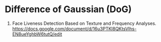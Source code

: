 # Difference of Gaussian (DoG)
1. Face Liveness Detection Based on Texture and Frequency Analyses.
https://docs.google.com/document/d/16u3PTKl8QKtsVlhs-EN8ueYghbW6tutQ/edit


